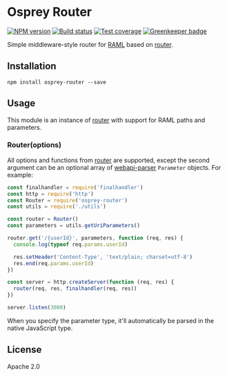 # Osprey Router

[![NPM version][npm-image]][npm-url]
[![Build status][travis-image]][travis-url]
[![Test coverage][coveralls-image]][coveralls-url]
[![Greenkeeper badge](https://badges.greenkeeper.io/mulesoft-labs/osprey-router.svg)](https://greenkeeper.io/)

Simple middleware-style router for [RAML](https://github.com/raml-org/raml-spec/blob/master/versions/raml-10/raml-10.md#template-uris-and-uri-parameters) based on [router](https://github.com/pillarjs/router).

## Installation

```shell
npm install osprey-router --save
```

## Usage

This module is an instance of [router](https://github.com/pillarjs/router) with support for RAML paths and parameters.

### Router(options)

All options and functions from [router](https://github.com/pillarjs/router) are supported, except the second argument can be an optional array of [webapi-parser](https://github.com/raml-org/webapi-parser) `Parameter` objects. For example:

```js
const finalhandler = require('finalhandler')
const http = require('http')
const Router = require('osprey-router')
const utils = require('./utils')

const router = Router()
const parameters = utils.getUriParameters()

router.get('/{userId}', parameters, function (req, res) {
  console.log(typeof req.params.userId)

  res.setHeader('Content-Type', 'text/plain; charset=utf-8')
  res.end(req.params.userId)
})

const server = http.createServer(function (req, res) {
  router(req, res, finalhandler(req, res))
})

server.listen(3000)
```

When you specify the parameter type, it'll automatically be parsed in the native JavaScript type.

## License

Apache 2.0

[npm-image]: https://img.shields.io/npm/v/osprey-router.svg?style=flat
[npm-url]: https://npmjs.org/package/osprey-router
[travis-image]: https://img.shields.io/travis/mulesoft-labs/osprey-router.svg?style=flat
[travis-url]: https://travis-ci.org/mulesoft-labs/osprey-router
[coveralls-image]: https://img.shields.io/coveralls/mulesoft-labs/osprey-router.svg?style=flat
[coveralls-url]: https://coveralls.io/r/mulesoft-labs/osprey-router?branch=master
